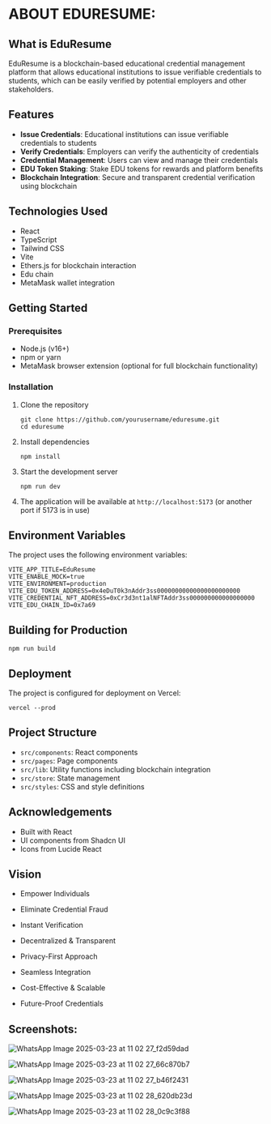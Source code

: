 # ABOUT EDURESUME:

## What is EduResume

EduResume is a blockchain-based educational credential management platform that allows educational institutions to issue verifiable credentials to students, which can be easily verified by potential employers and other stakeholders.

## Features

- **Issue Credentials**: Educational institutions can issue verifiable credentials to students
- **Verify Credentials**: Employers can verify the authenticity of credentials
- **Credential Management**: Users can view and manage their credentials
- **EDU Token Staking**: Stake EDU tokens for rewards and platform benefits
- **Blockchain Integration**: Secure and transparent credential verification using blockchain

## Technologies Used

- React
- TypeScript
- Tailwind CSS
- Vite
- Ethers.js for blockchain interaction
- Edu chain
- MetaMask wallet integration

## Getting Started

### Prerequisites

- Node.js (v16+)
- npm or yarn
- MetaMask browser extension (optional for full blockchain functionality)

### Installation

1. Clone the repository
   ```
   git clone https://github.com/yourusername/eduresume.git
   cd eduresume
   ```

2. Install dependencies
   ```
   npm install
   ```

3. Start the development server
   ```
   npm run dev
   ```

4. The application will be available at `http://localhost:5173` (or another port if 5173 is in use)

## Environment Variables

The project uses the following environment variables:

```
VITE_APP_TITLE=EduResume
VITE_ENABLE_MOCK=true
VITE_ENVIRONMENT=production
VITE_EDU_TOKEN_ADDRESS=0x4eDuT0k3nAddr3ss00000000000000000000000
VITE_CREDENTIAL_NFT_ADDRESS=0xCr3d3nt1alNFTAddr3ss000000000000000000
VITE_EDU_CHAIN_ID=0x7a69
```

## Building for Production

```
npm run build
```

## Deployment

The project is configured for deployment on Vercel:

```
vercel --prod
```

## Project Structure

- `src/components`: React components
- `src/pages`: Page components
- `src/lib`: Utility functions including blockchain integration
- `src/store`: State management
- `src/styles`: CSS and style definitions



## Acknowledgements

- Built with React
- UI components from Shadcn UI
- Icons from Lucide React


## Vision 

- Empower Individuals

- Eliminate Credential Fraud 

- Instant Verification

- Decentralized & Transparent 

- Privacy-First Approach  

- Seamless Integration 

- Cost-Effective & Scalable  

- Future-Proof Credentials 


## Screenshots:

![WhatsApp Image 2025-03-23 at 11 02 27_f2d59dad](https://github.com/user-attachments/assets/7c031c22-6ac0-48c5-9e8a-6d62ecf3e183)

![WhatsApp Image 2025-03-23 at 11 02 27_66c870b7](https://github.com/user-attachments/assets/147bbd3a-66e2-4e62-b9db-d74532673a4f)

![WhatsApp Image 2025-03-23 at 11 02 27_b46f2431](https://github.com/user-attachments/assets/2e359b53-4c74-414f-9d31-9e273e94fa5b)

![WhatsApp Image 2025-03-23 at 11 02 28_620db23d](https://github.com/user-attachments/assets/edd5dd8d-34ce-4c5a-bdff-bd92b9966a53)

![WhatsApp Image 2025-03-23 at 11 02 28_0c9c3f88](https://github.com/user-attachments/assets/19cb2084-418d-4b96-8e72-33202852611c)







